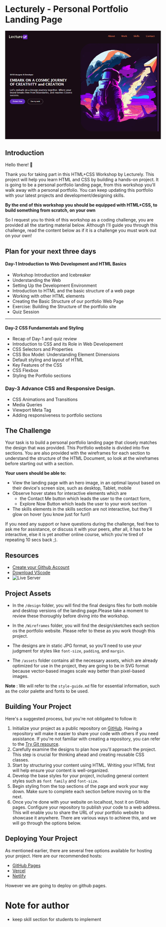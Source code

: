 # Lecturely - Personal Portfolio Landing Page

![Desktop Preview of Portfolio Site](image.png)

## Introduction

Hello there! 👋

Thank you for taking part in this HTML+CSS Workshop by Lecturely. This project will help you learn HTML and CSS by building a hands-on project. It is going to be a personal portfolio landing page, from this workshop you'll walk away with a personal portfolio. You can keep updating this portfolio with your latest projects and development/designing skills.

**By the end of this workshop you should be equipped with HTML+CSS, to build something from scratch, on your own**

So I request you to think of this workshop as a coding challenge, you are provided all the starting material below. Although I'll guide you through this challenge, read the content below as if it is a challenge you must work out on your own!

## Plan for your next three days

#### Day-1 Introduction to Web Development and HTML Basics

- Workshop Introduction and Icebreaker
- Understanding the Web
- Setting Up the Development Environment
- Introduction to HTML and the basic structure of a web page
- Working with other HTML elements
- Creating the Basic Structure of our portfolio Web Page
- Exercise: Building the Structure of the portfolio site
- Quiz Session

---

#### Day-2 CSS Fundamentals and Styling

- Recap of Day-1 and quiz review
- Introduction to CSS and its Role in Web Developement
- CSS Selectors and Properties
- CSS Box Model: Understanding Element Dimensions
- Default styling and layout of HTML
- Key Features of the CSS
- CSS Flexbox
- Styling the Portfolio sections

### Day-3 Advance CSS and Responsive Design.

- CSS Animations and Transitions
- Media Queries
- Viewport Meta Tag
- Adding responsiveness to portfolio sections

## The Challenge

Your task is to build a personal portfolio landing page that closely matches the design that was provided. This Portfolio website is divided into five sections. You are also provided with the wireframes for each section to understand the structure of the HTML Document, so look at the wireframes before starting out with a section.

**Your users should be able to:**

- View the landing page with an hero image, in an optimal layout based on their device's screen size, such as desktop, Tablet, mobile
- Observe hover states for interactive elements which are
  - the Contact Me button which leads the user to the contact form,
  - Explore Now Button which leads the user to your work section
- The skills elements in the skills section are not interactive, but they'll glow on hover (you know just for fun!)

If you need any support or have questions during the challenge, feel free to ask me for assistance, or discuss it with your peers, after all, it has to be interactive, else it is yet another online course, which you're tired of repeating 10 secs back ;).

## Resources

- [Create your Github Account](https://github.com/)
- [Download VScode](https://code.visualstudio.com/download)
- ![Live Server](https://github.com/nis6/Portfolio-Landing-Page/assets/47380034/5a39b9c2-a507-4ac9-9728-75deb0130329)

## Project Assets

- In the `/design` folder, you will find the final designs files for both mobile and desktop versions of the landing page.Please take a moment to review these thoroughly before diving into the workshop.

- In the `/Wireframes` folder, you will find the design/sketches each section os the portfolio website. Please refer to these as you work though this project.

- The designs are in static JPG format, so you'll need to use your judgment for styles like `font-size`, `padding`, and `margin`.

- The `/assets` folder contains all the necessary assets, which are already optimized for use in the project, they are going to be in SVG format because vector-based images scale way better than pixel-based images.

**Note** : We will refer to the `style-guide.md` file for essential information, such as the color palette and fonts to be used.

## Building Your Project

Here's a suggested process, but you're not obligated to follow it:

1. Initialize your project as a public repository on [GitHub](https://github.com/). Having a repository will make it easier to share your code with others if you need assistance. If you're not familiar with creating a repository, you can refer to the [Try Git resource](https://try.github.io/).
2. Carefully examine the designs to plan how you'll approach the project. This step is crucial for thinking ahead and creating reusable CSS classes.
3. Start by structuring your content using HTML. Writing your HTML first will help ensure your content is well-organized.
4. Develop the base styles for your project, including general content styles such as `font family` and `font-size`.
5. Begin styling from the top sections of the page and work your way down. Make sure to complete each section before moving on to the next.
6. Once you're done with your website on localhost, host it on GitHub pages. Configure your repository to publish your code to a web address. This will enable you to share the URL of your portfolio website to showcase it anywhere. There are various ways to achieve this, and we will go through the options below.

## Deploying Your Project

As mentioned earlier, there are several free options available for hosting your project. Here are our recommended hosts:

- [GitHub Pages](https://pages.github.com/)
- [Vercel](https://vercel.com/)
- [Netlify](https://www.netlify.com/)

However we are going to deploy on github pages.

# Note for author

- keep skill section for students to implement
